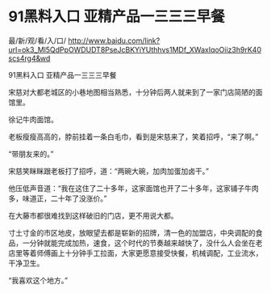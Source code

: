 # 91黑料入口 亚精产品一三三三早餐

最/新/观/看/入/口/ http://www.baidu.com/link?url=ok3_Ml5QdPpOWDUDT8PseJcBKYiYUthhvs1MDf_XWaxIqoOiiz3h9rK40scs4rg4&wd

91黑料入口 亚精产品一三三三早餐

宋慈对大都老城区的小巷地图相当熟悉，十分钟后两人就来到了一家门店简陋的面馆里。

徐记牛肉面馆。

老板瘦瘦高高的，脖前挂着一条白毛巾，看到是宋慈来了，笑着招呼，“来了啊。”

“带朋友来的。”

宋慈笑眯眯跟老板打了招呼，道：“两碗大碗，加肉加蛋加卤干。”

他压低声音道：“我在这住了二十多年，这家面馆也开了二十多年，这家铺子牛肉多，味道正，二十年了没涨价。”

在大藤市都很难找到这样破旧的门店，更不用说大都。

寸土寸金的市区地皮，放眼望去都是崭新的招牌，清一色的加盟店，中央调配的食品，一分钟就能完成加热，速食，这个时代的节奏越来越快了，没什么人会坐在老店里等着师傅画上十分钟手工拉面，大家更愿意接受快餐，机械调配，工业流水，干净卫生。

“我喜欢这个地方。”

